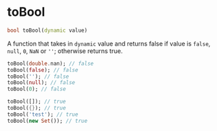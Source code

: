 # toBool

```dart
bool toBool(dynamic value)
```

A function that takes in `dynamic` value and returns false if value is `false`, `null`, `0`, `NaN` or `''`; otherwise returns true.

```dart
toBool(double.nan); // false
toBool(false); // false
toBool(''); // false
toBool(null); // false
toBool(0); // false

toBool([]); // true
toBool({}); // true
toBool('test'); // true
toBool(new Set()); // true
```
